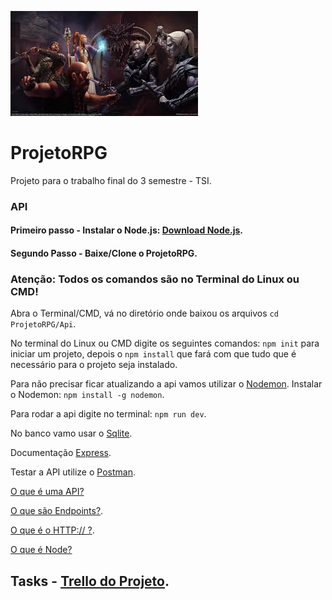 ![Logo](Images/dd.jpeg)

# ProjetoRPG


Projeto para o trabalho final do 3 semestre - TSI.

  ### API 

#### Primeiro passo - Instalar o Node.js: [Download Node.js](https://nodejs.org/en/).

#### Segundo Passo - Baixe/Clone o ProjetoRPG.  

### Atenção: Todos os comandos são no Terminal do Linux ou CMD!

Abra o Terminal/CMD, vá no diretório onde baixou os arquivos `cd ProjetoRPG/Api`.

No terminal do Linux ou CMD digite os seguintes comandos: `npm init` para iniciar um projeto, depois o `npm install` que fará com que tudo que é necessário para o projeto seja instalado.

Para não precisar ficar atualizando a api vamos utilizar o [Nodemon](https://nodemon.io/).
Instalar o Nodemon: `npm install -g nodemon`.

Para rodar a api digite no terminal: `npm run dev`.

No banco vamo usar o [Sqlite](https://www.sqlite.org/index.html).

Documentação [Express](https://expressjs.com/).

Testar a API utilize o [Postman](https://www.getpostman.com).

[O que é uma API?](https://www.youtube.com/watch?v=vGuqKIRWosk)

[O que são Endpoints?](https://pt.stackoverflow.com/questions/86399/qual-a-diferen%C3%A7a-entre-endpoint-e-api/86402).

[O que é o HTTP:// ?](https://www.youtube.com/watch?v=hwttZtWkXTk).

[O que é Node?](https://www.youtube.com/watch?v=Oc71YSSA8Tk)

## Tasks - [Trello do Projeto](https://trello.com/b/LJAgiiLX/projeto-rpg).

